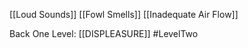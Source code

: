 [[Loud Sounds]]
[[Fowl Smells]]
[[Inadequate Air Flow]]




Back One Level: [[DISPLEASURE]]
#LevelTwo